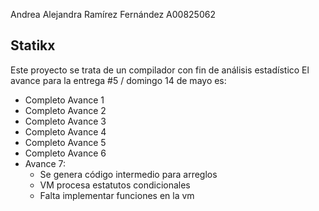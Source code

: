 Andrea Alejandra Ramírez Fernández
A00825062

## Statikx

Este proyecto se trata de un compilador con fin de análisis estadístico
El avance para la entrega #5 / domingo 14 de mayo es:
- Completo Avance 1
- Completo Avance 2
- Completo Avance 3
- Completo Avance 4
- Completo Avance 5
- Completo Avance 6
- Avance 7:
    - Se genera código intermedio para arreglos
    - VM procesa estatutos condicionales
    - Falta implementar funciones en la vm